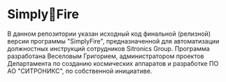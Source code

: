 # Simply🚀Fire
В данном репозитории указан исходный код финальной (релизной) версии программы "SimplyFire", предназначенной для автоматизации должностных инструкций сотрудников Sitronics Group.
Программа разработана Веселовым Григорием, администратором проектов Департамента по созданию космических аппаратов и разработке ПО АО "СИТРОНИКС", по собственной инициативе.
